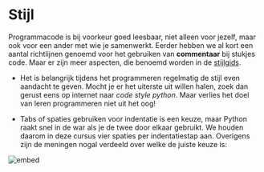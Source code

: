 # Stijl

Programmacode is bij voorkeur goed leesbaar, niet alleen voor jezelf, maar ook voor een ander met wie je samenwerkt. Eerder hebben we al kort een aantal richtlijnen genoemd voor het gebruiken van **commentaar** bij stukjes code. Maar er zijn meer aspecten, die benoemd worden in de [stijlgids](/python/stijlgids).

- Het is belangrijk tijdens het programmeren regelmatig de stijl even aandacht te geven. Mocht je er het uiterste uit willen halen, zoek dan gerust eens op internet naar *code style python*. Maar verlies het doel van leren programmeren niet uit het oog!

- Tabs of spaties gebruiken voor indentatie is een keuze, maar Python raakt snel in de war als je de twee door elkaar gebruikt. We houden daarom in deze cursus vier spaties per indentatiestap aan. Overigens zijn de meningen nogal verdeeld over welke de juiste keuze is:

![embed](https://www.youtube.com/embed/SsoOG6ZeyUI)
